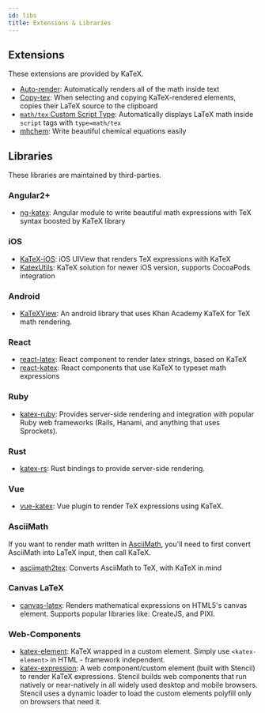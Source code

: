 ```yaml
---
id: libs
title: Extensions & Libraries
---
```

## Extensions

These extensions are provided by KaTeX.

- [Auto-render](autorender.md): Automatically renders all of the math inside text
- [Copy-tex](https://github.com/Khan/KaTeX/tree/master/contrib/copy-tex): When selecting and copying KaTeX-rendered elements, copies their LaTeX source to the clipboard
- [`math/tex` Custom Script Type](https://github.com/Khan/KaTeX/tree/master/contrib/mathtex-script-type): Automatically displays LaTeX math inside `script` tags with `type=math/tex`
- [mhchem](https://github.com/Khan/KaTeX/tree/master/contrib/mhchem): Write beautiful chemical equations easily

## Libraries

These libraries are maintained by third-parties.

### Angular2+
- [ng-katex](https://github.com/garciparedes/ng-katex): Angular module to write beautiful math expressions with TeX syntax boosted by KaTeX library

### iOS
- [KaTeX-iOS](https://github.com/ianarawjo/KaTeX-iOS): iOS UIView that renders TeX expressions with KaTeX
- [KatexUtils](https://cocoapods.org/pods/KatexUtils): KaTeX solution for newer iOS version, supports CocoaPods integration

### Android
- [KaTeXView](https://github.com/judemanutd/KaTeXView): An android library that uses Khan Academy KaTeX for TeX math rendering.

### React
- [react-latex](https://github.com/zzish/react-latex): React component to render latex strings, based on KaTeX
- [react-katex](https://github.com/talyssonoc/react-katex): React components that use KaTeX to typeset math expressions

### Ruby

- [katex-ruby](https://github.com/glebm/katex-ruby): Provides server-side rendering and integration with popular Ruby web frameworks (Rails, Hanami, and anything that uses Sprockets).

### Rust

- [katex-rs](https://github.com/xu-cheng/katex-rs): Rust bindings to provide server-side rendering.

### Vue
- [vue-katex](https://github.com/lucpotage/vue-katex): Vue plugin to render TeX expressions using KaTeX.

### AsciiMath

If you want to render math written in [AsciiMath](http://asciimath.org/),
you'll need to first convert AsciiMath into LaTeX input, then call KaTeX.

- [asciimath2tex](https://github.com/christianp/asciimath2tex): Converts AsciiMath to TeX, with KaTeX in mind

### Canvas LaTeX

- [canvas-latex](https://github.com/CurriculumAssociates/canvas-latex): Renders mathematical expressions on HTML5's canvas element. Supports popular libraries like: CreateJS, and PIXI.

### Web-Components

- [katex-element](https://github.com/georges-gomes/katex-element): KaTeX wrapped in a custom element. Simply use `<katex-element>` in HTML - framework independent.
- [katex-expression](https://github.com/navsgh/katex-expression): A web component/custom element (built with Stencil) to render KaTeX expressions. Stencil builds web components that run natively or near-natively in all widely used desktop and mobile browsers. Stencil uses a dynamic loader to load the custom elements polyfill only on browsers that need it.
